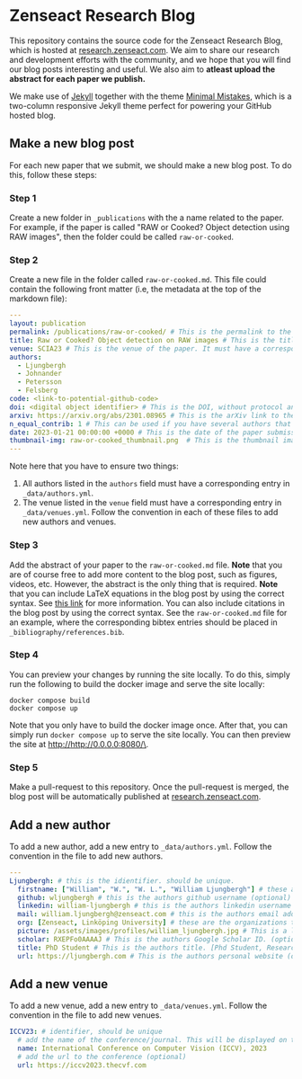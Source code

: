 # Zenseact Research Blog
This repository contains the source code for the Zenseact Research Blog, which is hosted at [research.zenseact.com](https://research.zenseact.com). We aim to share our research and development efforts with the community, and we hope that you will find our blog posts interesting and useful. We also aim to **atleast upload the abstract for each paper we publish.**

We make use of [Jekyll](https://jekyllrb.com/) together with the theme [Minimal Mistakes](https://mmistakes.github.io/minimal-mistakes/), which is a two-column responsive Jekyll theme perfect for powering your GitHub hosted blog.


## Make a new blog post
For each new paper that we submit, we should make a new blog post. To do this, follow these steps:
### Step 1
Create a new folder in `_publications` with the a name related to the paper. For example, if the paper is called "RAW or Cooked? Object detection using RAW images", then the folder could be called `raw-or-cooked`.

### Step 2
Create a new file in the folder called `raw-or-cooked.md`. This file could contain the following front matter (i.e, the metadata at the top of the markdown file):
```yaml
---
layout: publication
permalink: /publications/raw-or-cooked/ # This is the permalink to the blog post. It should be the same as the name of the folder.
title: Raw or Cooked? Object detection on RAW images # This is the title of the paper
venue: SCIA23 # This is the venue of the paper. It must have a corresponding entry in `_data/venues.yml`.
authors:
  - Ljungbergh
  - Johnander
  - Petersson
  - Felsberg
code: <link-to-potential-github-code>
doi: <digital object identifier> # This is the DOI, without protocol and domain, e.g., 10.1016/j.automatica.2023.111394
arxiv: https://arxiv.org/abs/2301.08965 # This is the arXiv link to the paper.
n_equal_contrib: 1 # This can be used if you have several authors that contributed equally to the paper. In this case, the first n authors listed in the `authors` field will be marked as equal contributors.
date: 2023-01-21 00:00:00 +0000 # This is the date of the paper submission
thumbnail-img: raw-or-cooked_thumbnail.png  # This is the thumbnail image that will be shown on the blog post. Next to the title.
---
```
Note here that you have to ensure two things:
1. All authors listed in the `authors` field must have a corresponding entry in `_data/authors.yml`.
2. The venue listed in the `venue` field must have a corresponding entry in `_data/venues.yml`.
Follow the convention in each of these files to add new authors and venues.

### Step 3
Add the abstract of your paper to the `raw-or-cooked.md` file. **Note** that you are of course free to add more content to the blog post, such as figures, videos, etc. However, the abstract is the only thing that is required. **Note** that you can include LaTeX equations in the blog post by using the correct syntax. See [this link](https://singyuan.github.io/posts/mathjax/add_tex/) for more information. You can also include citations in the blog post by using the correct syntax. See the `raw-or-cooked.md` file for an example, where the corresponding bibtex entries should be placed in `_bibliography/references.bib`.

### Step 4
You can preview your changes by running the site locally. To do this, simply run the following to build the docker image and serve the site locally:
```
docker compose build
docker compose up
```
Note that you only have to build the docker image once. After that, you can simply run `docker compose up` to serve the site locally. You can then preview the site at [http://http://0.0.0.0:8080/\<your-local-repo-dir>](http://http://0.0.0.0:8080/<your-local-repo-dir>).

### Step 5
Make a pull-request to this repository. Once the pull-request is merged, the blog post will be automatically published at [research.zenseact.com](https://research.zenseact.com).


## Add a new author
To add a new author, add a new entry to `_data/authors.yml`. Follow the convention in the file to add new authors.
```yaml
---
Ljungbergh: # this is the idientifier. should be unique.
  firstname: ["William", "W.", "W. L.", "William Ljungbergh"] # these are the first names of the author. Note that the order is important.
  github: wljungbergh # this is the authors github username (optional)
  linkedin: william-ljungbergh # this is the authors linkedin username (optional)
  mail: william.ljungbergh@zenseact.com # this is the authors email address (optional)
  org: [Zenseact, Linköping University] # these are the organizations that the author is affiliated with. Note that this does not have to be an array.
  picture: /assets/images/profiles/william_ljungbergh.jpg # This is a link to the authors profile picture. Should be a headshot. (optional)
  scholar: RXEPFo0AAAAJ # This is the authors Google Scholar ID. (optional)
  title: PhD Student # This is the authors title. [Phd Student, Researcher, Professor, Supervisor] (optional)
  url: https://ljungbergh.com # This is the authors personal website (optional)
```


## Add a new venue
To add a new venue, add a new entry to `_data/venues.yml`. Follow the convention in the file to add new venues.
```yaml
ICCV23: # identifier, should be unique
  # add the name of the conference/journal. This will be displayed on the blog post.
  name: International Conference on Computer Vision (ICCV), 2023
  # add the url to the conference (optional)
  url: https://iccv2023.thecvf.com
```
